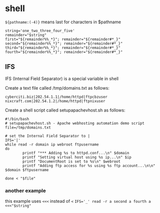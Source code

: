 # shell

`${pathname:(-4)}` means last for characters in $pathname

```text
string='one_two_three_four_five'
remainder="$string"
first="${remainder%%_*}"; remainder="${remainder#*_}"
second="${remainder%%_*}"; remainder="${remainder#*_}"
third="${remainder%%_*}"; remainder="${remainder#*_}"
fourth="${remainder%%_*}"; remainder="${remainder#*_}"
```

## IFS

IFS \(Internal Field Separator\) is a special variable in shell

Create a text file called /tmp/domains.txt as follows:

```text
cyberciti.biz|202.54.1.1|/home/httpd|ftpcbzuser
nixcraft.com|202.54.1.2|/home/httpd|ftpnixuser
```

Create a shell script called setupapachevhost.sh as follows:

```text
#!/bin/bash
# setupapachevhost.sh - Apache webhosting automation demo script
file=/tmp/domains.txt

# set the Internal Field Separator to |
IFS='|'
while read -r domain ip webroot ftpusername
do
        printf "*** Adding %s to httpd.conf...\n" $domain
        printf "Setting virtual host using %s ip...\n" $ip
        printf "DocumentRoot is set to %s\n" $webroot
        printf "Adding ftp access for %s using %s ftp account...\n\n" $domain $ftpusername

done < "$file"
```

### another example

this example uses `<<<` instead of `<` `IFS='_' read -r a second a fourth a <<<"$string"`

